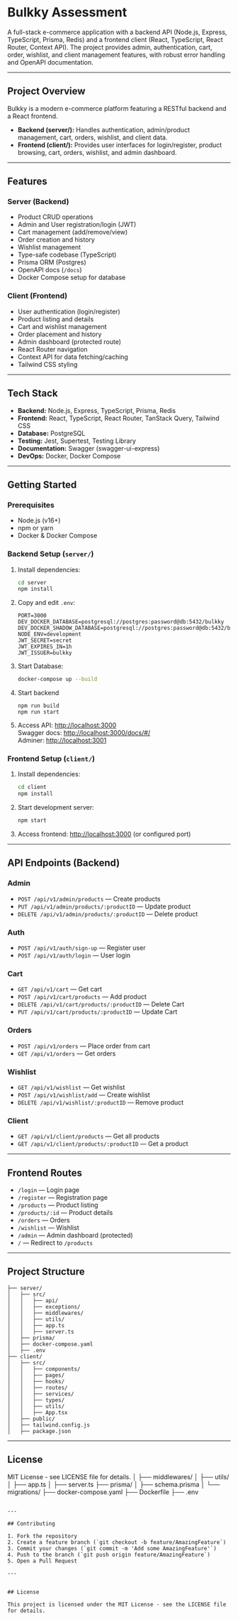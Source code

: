 # Bulkky Assessment

A full-stack e-commerce application with a backend API (Node.js, Express, TypeScript, Prisma, Redis) and a frontend client (React, TypeScript, React Router, Context API). The project provides admin, authentication, cart, order, wishlist, and client management features, with robust error handling and OpenAPI documentation.

---

## Project Overview

Bulkky is a modern e-commerce platform featuring a RESTful backend and a React frontend.

- **Backend (server/):** Handles authentication, admin/product management, cart, orders, wishlist, and client data.
- **Frontend (client/):** Provides user interfaces for login/register, product browsing, cart, orders, wishlist, and admin dashboard.

---

## Features

### Server (Backend)

- Product CRUD operations
- Admin and User registration/login (JWT)
- Cart management (add/remove/view)
- Order creation and history
- Wishlist management
- Type-safe codebase (TypeScript)
- Prisma ORM (Postgres)
- OpenAPI docs (`/docs`)
- Docker Compose setup for database

### Client (Frontend)

- User authentication (login/register)
- Product listing and details
- Cart and wishlist management
- Order placement and history
- Admin dashboard (protected route)
- React Router navigation
- Context API for data fetching/caching
- Tailwind CSS styling

---

## Tech Stack

- **Backend:** Node.js, Express, TypeScript, Prisma, Redis
- **Frontend:** React, TypeScript, React Router, TanStack Query, Tailwind CSS
- **Database:** PostgreSQL
- **Testing:** Jest, Supertest, Testing Library
- **Documentation:** Swagger (swagger-ui-express)
- **DevOps:** Docker, Docker Compose

---

## Getting Started

### Prerequisites

- Node.js (v16+)
- npm or yarn
- Docker & Docker Compose

### Backend Setup (`server/`)

1. Install dependencies:
   ```bash
   cd server
   npm install
   ```
2. Copy and edit `.env`:
   ```env
   PORT=3000
   DEV_DOCKER_DATABASE=postgresql://postgres:password@db:5432/bulkky
   DEV_DOCKER_SHADOW_DATABASE=postgresql://postgres:password@db:5432/bulkky_shadow
   NODE_ENV=development
   JWT_SECRET=secret
   JWT_EXPIRES_IN=1h
   JWT_ISSUER=bulkky
   ```
3. Start Database:
   ```bash
   docker-compose up --build
   ```
4. Start backend
     
   ```
   npm run build
   npm run start
   ```
   
5. Access API: [http://localhost:3000](http://localhost:3000)  
   Swagger docs: [http://localhost:3000/docs/#/](http://localhost:3000/docs)  
   Adminer: [http://localhost:3001](http://localhost:3001)

### Frontend Setup (`client/`)

1. Install dependencies:
   ```bash
   cd client
   npm install
   ```
2. Start development server:
   ```bash
   npm start
   ```
3. Access frontend: [http://localhost:3000](http://localhost:3000) (or configured port)

---

## API Endpoints (Backend)

### Admin

- `POST /api/v1/admin/products` — Create products
- `PUT /api/v1/admin/products/:productID` — Update product
- `DELETE /api/v1/admin/products/:productID` — Delete product


### Auth

- `POST /api/v1/auth/sign-up` — Register user
- `POST /api/v1/auth/login` — User login

### Cart

- `GET /api/v1/cart` — Get cart
- `POST /api/v1/cart/products` — Add product
- `DELETE /api/v1/cart/products/:productID` — Delete Cart
- `PUT /api/v1/cart/products/:productID` — Update Cart

### Orders

- `POST /api/v1/orders` — Place order from cart
- `GET /api/v1/orders` — Get orders

### Wishlist

- `GET /api/v1/wishlist` — Get wishlist
- `POST /api/v1/wishlist/add` — Create wishlist
- `DELETE /api/v1/wishlist/:productID` — Remove product

### Client

- `GET /api/v1/client/products` — Get all products
- `GET /api/v1/client/products/:productID` — Get a product

---

## Frontend Routes

- `/login` — Login page
- `/register` — Registration page
- `/products` — Product listing
- `/products/:id` — Product details
- `/orders` — Orders
- `/wishlist` — Wishlist
- `/admin` — Admin dashboard (protected)
- `/` — Redirect to `/products`

---

## Project Structure

```
├── server/
│   ├── src/
│   │   ├── api/
│   │   ├── exceptions/
│   │   ├── middlewares/
│   │   ├── utils/
│   │   ├── app.ts
│   │   ├── server.ts
│   ├── prisma/
│   ├── docker-compose.yaml
│   ├── .env
├── client/
│   ├── src/
│   │   ├── components/
│   │   ├── pages/
│   │   ├── hooks/
│   │   ├── routes/
│   │   ├── services/
│   │   ├── types/
│   │   ├── utils/
│   │   ├── App.tsx
│   ├── public/
│   ├── tailwind.config.js
│   ├── package.json
```

---

## License

MIT License - see LICENSE file for details.
│ ├── middlewares/
│ ├── utils/
│ ├── app.ts
│ ├── server.ts
├── prisma/
│ ├── schema.prisma
│ └── migrations/
├── docker-compose.yaml
├── Dockerfile
├── .env

```

---

## Contributing

1. Fork the repository
2. Create a feature branch (`git checkout -b feature/AmazingFeature`)
3. Commit your changes (`git commit -m 'Add some AmazingFeature'`)
4. Push to the branch (`git push origin feature/AmazingFeature`)
5. Open a Pull Request

---


## License

This project is licensed under the MIT License - see the LICENSE file for details.
```
